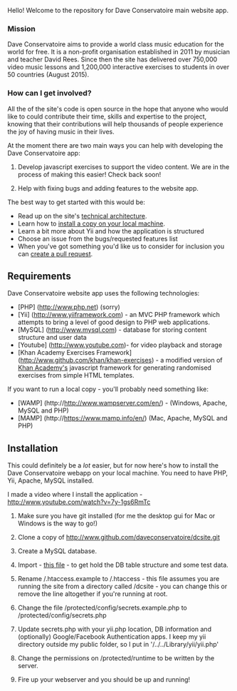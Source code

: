 Hello!  Welcome to the repository for Dave Conservatoire main website app.  

### Mission

Dave Conservatoire aims to provide a world class music education for the world for free.  It is a non-profit organisation established in 2011 by musician and teacher David Rees.  Since then the site has delivered over 750,000 video music lessons and 1,200,000 interactive exercises to students in over 50 countries (August 2015).  

### How can I get involved?

All the of the site's code is open source in the hope that anyone who would like to could contribute their time, skills and expertise to the project, knowing that their contributions will help thousands of people experience the joy of having music in their lives.

At the moment there are two main ways you can help with developing the Dave Conservatoire app:

1. Develop javascript exercises to support the video content.  We are in the process of making this easier! Check back soon!

2. Help with fixing bugs and adding features to the website app.

The best way to get started with this would be:

* Read up on the site's [technical architecture](https://github.com/daveconservatoire/dcsite/wiki/Site-Architecture).
* Learn how to [install a copy on your local machine](https://github.com/daveconservatoire/dcsite/wiki/Installing-the-application-on-your-local-machine).
* Learn a bit more about Yii and how the application is structured
* Choose an issue from the bugs/requested features list
* When you've got something you'd like us to consider for inclusion you can [create a pull request](https://help.github.com/articles/creating-a-pull-request). 

## Requirements

Dave Conservatoire website app uses the following technologies:

* [PHP] (http://www.php.net) (sorry)
* [Yii] (http://www.yiiframework.com) - an MVC PHP framework which attempts to bring a level of good design to PHP web applications. 
* [MySQL] (http://www.mysql.com) - database for storing content structure and user data
* [Youtube] (http://www.youtube.com)- for video playback and storage
* [Khan Academy Exercises Framework] (http://www.github.com/khan/khan-exercises) - a modified version of [Khan Academy's](http://www.khanacademy.org) javascript framework for generating randomised exercises from simple HTML templates. 

If you want to run a local copy - you'll probably need something like: 

* [WAMP] (http://http://www.wampserver.com/en/) - (Windows, Apache, MySQL and PHP)
* [MAMP] (http://https://www.mamp.info/en/) (Mac, Apache, MySQL and PHP)

## Installation 

This could definitely be a *lot* easier, but for now here's how to install the Dave Conservatoire webapp on your local machine.  You need to have PHP, Yii, Apache, MySQL installed.  

I made a video where I install the application - http://www.youtube.com/watch?v=7y-1gs6RmTc

1. Make sure you have git installed (for me the desktop gui for Mac or Windows is the way to go!)

2. Clone a copy of http://www.github.com/daveconservatoire/dcsite.git

3. Create a MySQL database.

4. Import - [this file](https://github.com/daveconservatoire/dcsite/blob/master/dbschema/dbschema.sql) - to get hold the DB table structure and some test data.

5. Rename /.htaccess.example to /.htaccess - this file assumes you are running the site from a directory called /dcsite - you can change this or remove the line altogether if you're running at root. 

7. Change the file /protected/config/secrets.example.php to /protected/config/secrets.php

8. Update secrets.php with your yii.php location, DB information and (optionally) Google/Facebook Authentication apps.  I keep my yii directory outside my public folder, so I put in '/../../Library/yii/yii.php'

9.  Change the permissions on /protected/runtime to be written by the server.

10.  Fire up your webserver and you should be up and running!

